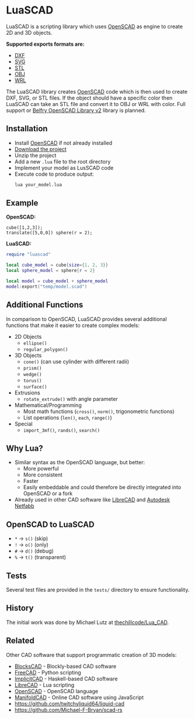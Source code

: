 # LuaSCAD

LuaSCAD is a scripting library which uses [OpenSCAD] as engine
to create 2D and 3D objects.

[OpenSCAD]: https://www.openscad.org/

**Supported exports formats are:**

- [DXF](https://en.wikipedia.org/wiki/AutoCAD_DXF)
- [SVG](https://en.wikipedia.org/wiki/Scalable_Vector_Graphics)
- [STL](https://en.wikipedia.org/wiki/STL_(file_format))
- [OBJ](https://en.wikipedia.org/wiki/Wavefront_.obj_file)
- [WRL](https://en.wikipedia.org/wiki/VRML)

The LuaSCAD library creates [OpenSCAD] code
which is then used to create DXF, SVG, or STL files.
If the object should have a specific color then LuaSCAD can take an STL file
and convert it to OBJ or WRL with color.
Full support or [Belfry OpenSCAD Library v2][BOLS2] library is planned.

[BOLS2]: https://github.com/BelfrySCAD/BOSL2/wiki


## Installation

- Install [OpenSCAD] if not already installed
- [Download the project](https://github.com/ad-si/LuaSCAD/archive/refs/heads/main.zip)
- Unzip the project
- Add a new `.lua` file to the root directory
- Implement your model as LusSCAD code
- Execute code to produce output:
    ```sh
    lua your_model.lua
    ```


## Example

**OpenSCAD:**

```openscad
cube([1,2,3]);
translate([5,0,0]) sphere(r = 2);
```

**LuaSCAD:**

```lua
require "luascad"

local cube_model = cube{size={1, 2, 3}}
local sphere_model = sphere{r = 2}

local model = cube_model + sphere_model
model:export("temp/model.scad")
```

## Additional Functions

In comparison to OpenSCAD, LuaSCAD provides several additional functions
that make it easier to create complex models:

- 2D Objects
  - `ellipse()`
  - `regular_polygon()`
- 3D Objects
  - `cone()` (can use cylinder with different radii)
  - `prism()`
  - `wedge()`
  - `torus()`
  - `surface()`
- Extrusions
  - `rotate_extrude()` with angle parameter
- Mathematical/Programming
  - Most math functions (`cross()`, `norm()`, trigonometric functions)
  - List operations (`len()`, `each`, `range()`)
- Special
  - `import_3mf()`, `rands()`, `search()`


## Why Lua?

- Similar syntax as the OpenSCAD language, but better:
  - More powerful
  - More consistent
  - Faster
  - Easily embeddable and could therefore be directly integrated
      into OpenSCAD or a fork
- Already used in other CAD software like [LibreCAD] and [Autodesk Netfabb]

[LibreCAD]: https://wiki.librecad.org/index.php/LibreCAD_3_-_Lua_Scripting
[Autodesk Netfabb]:
  https://help.autodesk.com/view/NETF/2025/ENU/?guid=GUID-93C06838-2623-4573-9BFB-B1EF4628AC4A


## OpenSCAD to  LuaSCAD

- `*` -> `s()` (skip)
- `!` -> `o()` (only)
- `#` -> `d()` (debug)
- `%` -> `t()` (transparent)


## Tests

Several test files are provided in the `tests/` directory
to ensure functionality.


## History

The initial work was done by Michael Lutz at
[thechillcode/Lua_CAD](https://github.com/thechillcode/Lua_CAD).


## Related

Other CAD software that support programmatic creation of 3D models:

- [BlocksCAD] - Blockly-based CAD software
- [FreeCAD] - Python scripting
- [ImplicitCAD] - Haskell-based CAD software
- [LibreCAD] - Lua scripting
- [OpenSCAD] - OpenSCAD language
- [ManifoldCAD] - Online CAD software using JavaScript
- https://github.com/twitchyliquid64/liquid-cad
- https://github.com/Michael-F-Bryan/scad-rs

[BlocksCAD]: https://www.blockscad3d.com/editor/
[FreeCAD]: https://wiki.freecad.org/Python_scripting_tutorial
[ImplicitCAD]: https://implicitcad.org/
[ManifoldCAD]: https://manifoldcad.org/


[BOSL2]: https://github.com/BelfrySCAD/BOSL2

